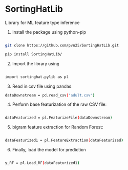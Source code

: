 # SortingHatLib

Library for ML feature type inference


1. Install the package using python-pip

```bash

git clone https://github.com/pvn25/SortingHatLib.git

pip install SortingHatLib/
```
2. Import the library using 

```bash

import sortinghat.pylib as pl

```
3. Read in csv file using pandas


```bash
dataDownstream = pd.read_csv('adult.csv')

```

4. Perform base featurization of the raw CSV file:

```bash

dataFeaturized = pl.FeaturizeFile(dataDownstream)

```

5. bigram feature extraction for Random Forest:

```bash

dataFeaturized1 = pl.FeatureExtraction(dataFeaturized)

```

6. Finally, load the model for prediction

```bash

y_RF = pl.Load_RF(dataFeaturized1)

```



